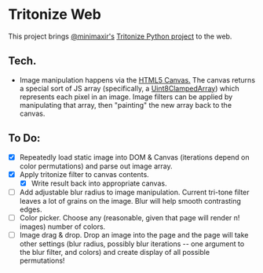 # Tritonize Web

This project brings [@minimaxir's](https://twitter.com/minimaxir) [Tritonize Python project](https://github.com/minimaxir/tritonize) to the web.

## Tech.
- Image manipulation happens via the [HTML5 Canvas.](https://developer.mozilla.org/en-US/docs/Web/API/Canvas_API)  The canvas returns a special sort of JS array (specifically, a [Uint8ClampedArray](https://developer.mozilla.org/en-US/docs/Web/JavaScript/Reference/Global_Objects/Uint8ClampedArray)) which represents each pixel in an image.  Image filters can be applied by manipulating that array, then "painting" the new array back to the canvas.

## To Do:
- [x] Repeatedly load static image into DOM & Canvas (iterations depend on color permutations) and parse out image array.
- [x] Apply tritonize filter to canvas contents.
  - [x] Write result back into appropriate canvas.
- [ ] Add adjustable blur radius to image manipulation.  Current tri-tone filter leaves a lot of grains on the image.  Blur will help smooth contrasting edges.
- [ ] Color picker.  Choose any (reasonable, given that page will render n! images) number of colors.
- [ ] Image drag & drop.  Drop an image into the page and the page will take other settings (blur radius, possibly blur iterations -- one argument to the blur filter, and colors) and create display of all possible permutations!
